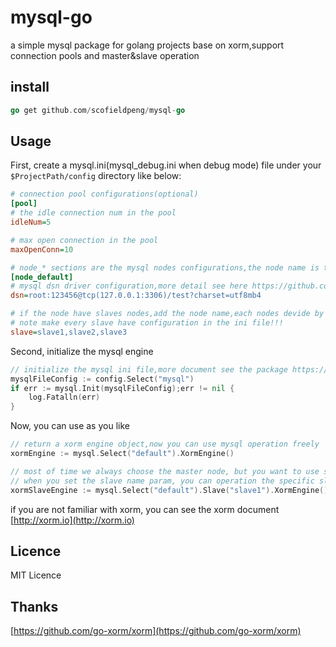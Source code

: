 # mysql-go

a simple mysql package for golang projects base on xorm,support connection pools and master&slave operation 

## install

```go
go get github.com/scofieldpeng/mysql-go
```

## Usage

First, create a mysql.ini(mysql_debug.ini when debug mode) file under your `$ProjectPath/config` directory like below:

```ini
# connection pool configurations(optional)
[pool]
# the idle connection num in the pool 
idleNum=5

# max open connection in the pool
maxOpenConn=10

# node_* sections are the mysql nodes configurations,the node name is the `*` part,ie node_default,the node name is default
[node_default]
# mysql dsn driver configuration,more detail see here https://github.com/go-sql-driver/mysql#dsn-data-source-name
dsn=root:123456@tcp(127.0.0.1:3306)/test?charset=utf8mb4

# if the node have slaves nodes,add the node name,each nodes devide by `,`
# note make every slave have configuration in the ini file!!!
slave=slave1,slave2,slave3
```

Second, initialize the mysql engine

```go
// initialize the mysql ini file,more document see the package https://github.com/scofieldpeng/config-go
mysqlFileConfig := config.Select("mysql")
if err := mysql.Init(mysqlFileConfig);err != nil {
    log.Fatalln(err)
}
```

Now, you can use as you like

```go
// return a xorm engine object,now you can use mysql operation freely
xormEngine := mysql.Select("default").XormEngine()

// most of time we always choose the master node, but you want to use slave,you can use the Slave method,
// when you set the slave name param, you can operation the specific slave node, or the system will return a random slave node
xormSlaveEngine := mysql.Select("default").Slave("slave1").XormEngine()
```

if you are not familiar with xorm, you can see the xorm document [http://xorm.io](http://xorm.io)

## Licence

MIT Licence

## Thanks

[https://github.com/go-xorm/xorm](https://github.com/go-xorm/xorm)
